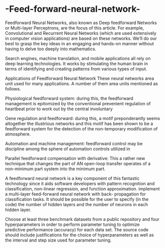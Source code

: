 # -Feed-forward-neural-network-


Feedforward Neural Networks, also known as Deep feedforward Networks or Multi-layer Perceptrons, are the focus of this article. For example, Convolutional and Recurrent Neural Networks (which are used extensively in computer vision applications) are based on these networks. We’ll do our best to grasp the key ideas in an engaging and hands-on manner without having to delve too deeply into mathematics.

Search engines, machine translation, and mobile applications all rely on deep learning technologies. It works by stimulating the human brain in terms of identifying and creating patterns from various types of input.

Applications of Feedforward Neural Network
These neural networks area unit used for many applications. A number of them area units mentioned as follows.

Physiological feedforward system: during this, the feedforward management is epitomized by the conventional prevenient regulation of heartbeat prior to work out by the central involuntary

Gene regulation and feedforward: during this, a motif preponderantly seems altogether the illustrious networks and this motif has been shown to be a feedforward system for the detection of the non-temporary modification of atmosphere.

Automation and machine management: feedforward control may be discipline among the sphere of automation controls utilized in

Parallel feedforward compensation with derivative: This a rather new technique that changes the part of AN open-loop transfer operates of a non-minimum part system into the minimum part.



A feedforward neural network is a key component of this fantastic technology since it aids software developers with pattern recognition and classification, non-linear regression, and function approximation.
implement a multi-layer feed-forward neural network with back- propagation for classification tasks. It should be possible for the user to specify (in the code) the number of hidden layers and the number of neurons in each hidden layer. 

Choose at least three benchmark datasets from a public repository and four hyperparameters in order to perform parameter tuning to optimize predictive performance (accuracy) for each data set. 
The source code should include justifications for the choice of hyperparameters as well as the interval and step size used for parameter tuning. 
